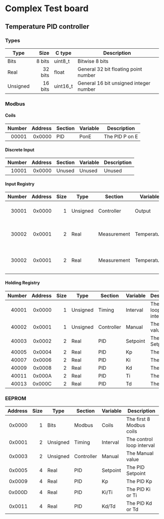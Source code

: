 # Complex Test board
## Temperature PID controller

### Types

| Type     | Size    | C type   | Description                            |
|----------|--------:|----------|----------------------------------------|
| Bits     |  8 bits | uint8_t  | Bitwise 8 bits                         |
| Real     | 32 bits | float    | General 32 bit floating point number   |
| Unsigned | 16 bits | uint16_t | General 16 bit unsigned integer number |

### Modbus

#### Coils

| Number | Address | Section | Variable | Description    |
|-------:|--------:|---------|----------|----------------|
|  00001 |  0x0000 | PID     | PonE     | The PID P on E |


#### Discrete Input

| Number | Address | Section | Variable | Description |
|-------:|--------:|---------|----------|-------------|
|  10001 |  0x0000 | Unused  | Unused   | Unused      |

#### Input Registry

| Number | Address | Size | Type     | Section     | Variable    | Description                     |
|-------:|--------:|-----:|----------|-------------|-------------|---------------------------------|
|  30001 |  0x0000 |    1 | Unsigned | Controller  | Output      | The Manual or Controller output |
|  30002 |  0x0001 |    2 | Real     | Measurement | Temperature | The Measured Temperature in °C  |
|  30002 |  0x0001 |    2 | Real     | Measurement | Temperature | The Measured Temperature in °C  |

#### Holding Registry

| Number | Address | Size | Type     | Section    | Variable | Description               |
|-------:|--------:|-----:|----------|------------|----------|---------------------------|
|  40001 |  0x0000 |    1 | Unsigned | Timing     | Interval | The control loop interval |
|  40002 |  0x0001 |    1 | Unsigned | Controller | Manual   | The Manual value          |
|  40003 |  0x0002 |    2 | Real     | PID        | Setpoint | The PID Setpoint          |
|  40005 |  0x0004 |    2 | Real     | PID        | Kp       | The PID Kp                |
|  40007 |  0x0006 |    2 | Real     | PID        | Ki       | The PID Ki                |
|  40009 |  0x0008 |    2 | Real     | PID        | Kd       | The PID Kd                |
|  40011 |  0x000A |    2 | Real     | PID        | Ti       | The PID Ti                |
|  40013 |  0x000C |    2 | Real     | PID        | Td       | The PID Td                |

### EEPROM

| Address | Size | Type     | Section    | Variable  | Description               |
|--------:|-----:|----------|------------|-----------|---------------------------|
| 0x0000  |    1 | Bits     | Modbus     | Coils     | The first 8 Modbus coils  |
| 0x0001  |    2 | Unsigned | Timing     | Interval  | The control loop interval |
| 0x0003  |    2 | Unsigned | Controller | Manual    | The Manual value          |
| 0x0005  |    4 | Real     | PID        | Setpoint  | The PID Setpoint          |
| 0x0009  |    4 | Real     | PID        | Kp        | The PID Kp                |
| 0x000D  |    4 | Real     | PID        | Ki/Ti     | The PID Ki or Ti          |
| 0x0011  |    4 | Real     | PID        | Kd/Td     | The PID Kd or Td          |
